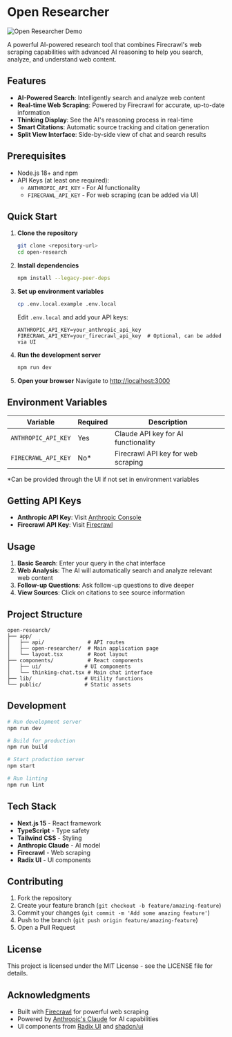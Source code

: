 # Open Researcher

![Open Researcher Demo](https://media1.giphy.com/media/v1.Y2lkPTc5MGI3NjExaGJncnpmamlzc3RnMzNpeXNwcGk1Z3kwemd6c2w1ZDdxcGZwdWJwdiZlcD12MV9pbnRlcm5hbF9naWZfYnlfaWQmY3Q9Zw/hhNLykzY76wu7oGFU0/giphy.gif)

A powerful AI-powered research tool that combines Firecrawl's web scraping capabilities with advanced AI reasoning to help you search, analyze, and understand web content.

## Features

- **AI-Powered Search**: Intelligently search and analyze web content
- **Real-time Web Scraping**: Powered by Firecrawl for accurate, up-to-date information
- **Thinking Display**: See the AI's reasoning process in real-time
- **Smart Citations**: Automatic source tracking and citation generation
- **Split View Interface**: Side-by-side view of chat and search results

## Prerequisites

- Node.js 18+ and npm
- API Keys (at least one required):
  - `ANTHROPIC_API_KEY` - For AI functionality
  - `FIRECRAWL_API_KEY` - For web scraping (can be added via UI)

## Quick Start

1. **Clone the repository**
   ```bash
   git clone <repository-url>
   cd open-research
   ```

2. **Install dependencies**
   ```bash
   npm install --legacy-peer-deps
   ```

3. **Set up environment variables**
   ```bash
   cp .env.local.example .env.local
   ```
   
   Edit `.env.local` and add your API keys:
   ```
   ANTHROPIC_API_KEY=your_anthropic_api_key
   FIRECRAWL_API_KEY=your_firecrawl_api_key  # Optional, can be added via UI
   ```

4. **Run the development server**
   ```bash
   npm run dev
   ```

5. **Open your browser**
   Navigate to [http://localhost:3000](http://localhost:3000)

## Environment Variables

| Variable | Required | Description |
|----------|----------|-------------|
| `ANTHROPIC_API_KEY` | Yes | Claude API key for AI functionality |
| `FIRECRAWL_API_KEY` | No* | Firecrawl API key for web scraping |

*Can be provided through the UI if not set in environment variables

## Getting API Keys

- **Anthropic API Key**: Visit [Anthropic Console](https://console.anthropic.com/)
- **Firecrawl API Key**: Visit [Firecrawl](https://www.firecrawl.dev/)

## Usage

1. **Basic Search**: Enter your query in the chat interface
2. **Web Analysis**: The AI will automatically search and analyze relevant web content
3. **Follow-up Questions**: Ask follow-up questions to dive deeper
4. **View Sources**: Click on citations to see source information

## Project Structure

```
open-research/
├── app/
│   ├── api/              # API routes
│   ├── open-researcher/  # Main application page
│   └── layout.tsx        # Root layout
├── components/           # React components
│   ├── ui/              # UI components
│   └── thinking-chat.tsx # Main chat interface
├── lib/                 # Utility functions
└── public/              # Static assets
```

## Development

```bash
# Run development server
npm run dev

# Build for production
npm run build

# Start production server
npm start

# Run linting
npm run lint
```

## Tech Stack

- **Next.js 15** - React framework
- **TypeScript** - Type safety
- **Tailwind CSS** - Styling
- **Anthropic Claude** - AI model
- **Firecrawl** - Web scraping
- **Radix UI** - UI components

## Contributing

1. Fork the repository
2. Create your feature branch (`git checkout -b feature/amazing-feature`)
3. Commit your changes (`git commit -m 'Add some amazing feature'`)
4. Push to the branch (`git push origin feature/amazing-feature`)
5. Open a Pull Request

## License

This project is licensed under the MIT License - see the LICENSE file for details.

## Acknowledgments

- Built with [Firecrawl](https://www.firecrawl.dev/) for powerful web scraping
- Powered by [Anthropic's Claude](https://www.anthropic.com/) for AI capabilities
- UI components from [Radix UI](https://www.radix-ui.com/) and [shadcn/ui](https://ui.shadcn.com/)